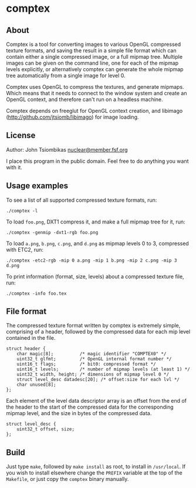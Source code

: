comptex
=======

About
-----
Comptex is a tool for converting images to various OpenGL compressed texture
formats, and saving the result in a simple file format which can contain either
a single compressed image, or a full mipmap tree. Multiple images can be given
on the command line, one for each of the mipmap levels explicitly, or
alternatively comptex can generate the whole mipmap tree automatically from a
single image for level 0.

Comptex uses OpenGL to compress the textures, and generate mipmaps. Which means
that it needs to connect to the window system and create an OpenGL context, and
therefore can't run on a headless machine.

Comptex depends on freeglut for OpenGL context creation, and libimago
(http://github.com/jtsiomb/libimago) for image loading.

License
-------
Author: John Tsiombikas <nuclear@member.fsf.org>

I place this program in the public domain. Feel free to do anything you want
with it.

Usage examples
--------------
To see a list of all supported compressed texture formats, run:

    ./comptex -l

To load `foo.png`, DXT1 compress it, and make a full mipmap tree for it, run:

    ./comptex -genmip -dxt1-rgb foo.png

To load `a.png`, `b.png`, `c.png`, and `d.png` as mipmap levels 0 to 3,
compressed with ETC2, run:

    ./comptex -etc2-rgb -mip 0 a.png -mip 1 b.png -mip 2 c.png -mip 3 d.png

To print information (format, size, levels) about a compressed texture file, run:

    ./comptex -info foo.tex

File format
-----------
The compressed texture format written by comptex is extremely simple, comprising
of a header, followed by the compressed data for each mip level contained in the
file.

    struct header {
        char magic[8];          /* magic identifier "COMPTEX0" */
        uint32_t glfmt;         /* OpenGL internal format number */
        uint16_t flags;         /* bit0: compressed format */
        uint16_t levels;        /* number of mipmap levels (at least 1) */
        uint32_t width, height; /* dimensions of mipmap level 0 */
        struct level_desc datadesc[20]; /* offset:size for each lvl */
        char unused[8];
    };

Each element of the level data descriptor array is an offset from the end of the
header to the start of the compressed data for the corresponding mipmap level,
and the size in bytes of the compressed data.

    struct level_desc {
        uint32_t offset, size;
    };

Build
-----
Just type `make`, followed by `make install` as root, to install in
`/usr/local`. If you wish to install elsewhere change the `PREFIX` variable at
the top of the `Makefile`, or just copy the `comptex` binary manually.
